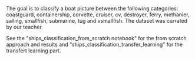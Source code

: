 The goal is to classify a boat picture between the following categories:
coastguard, containership, corvette, cruiser, cv, destroyer, ferry, methanier, sailing, smallfish, submarine, tug  and vsmallfish.
The dataset was currated by our teacher.

See the "ships_classification_from_scratch notebook" for the from scratch approach and results and "ships_classification_transfer_learning" for the transfert learning part.
